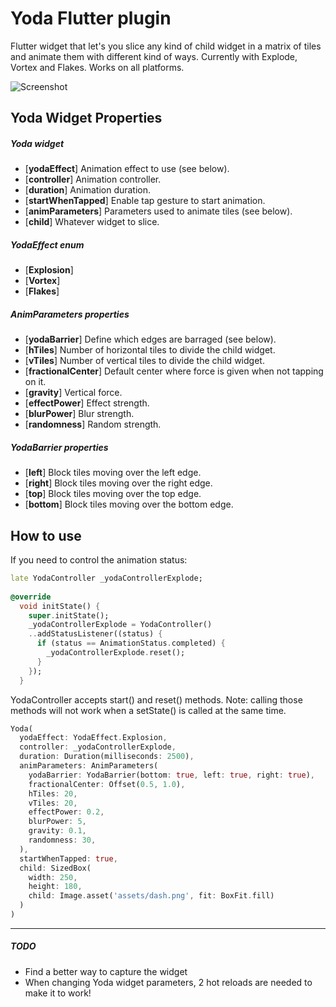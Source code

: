# Yoda Flutter plugin

Flutter widget that let's you slice any kind of child widget in a matrix of tiles and animate them with different kind of ways. Currently with Explode, Vortex and Flakes.
Works on all platforms.

![Screenshot](https://github.com/alnitak/yoda/blob/master/img/yoda.gif?raw=true "yoda Demo")

## Yoda Widget Properties

##### Yoda widget
* [**yodaEffect**] Animation effect to use (see below).
* [**controller**] Animation controller.
* [**duration**] Animation duration.
* [**startWhenTapped**] Enable tap gesture to start animation.
* [**animParameters**] Parameters used to animate tiles (see below).
* [**child**] Whatever widget to slice.

##### YodaEffect enum
* [**Explosion**]
* [**Vortex**]
* [**Flakes**]

##### AnimParameters properties
* [**yodaBarrier**] Define which edges are barraged (see below).
* [**hTiles**] Number of horizontal tiles to divide the child widget.
* [**vTiles**] Number of vertical tiles to divide the child widget.
* [**fractionalCenter**] Default center where force is given when not tapping on it.
* [**gravity**] Vertical force.
* [**effectPower**] Effect strength.
* [**blurPower**] Blur strength.
* [**randomness**] Random strength.

##### YodaBarrier properties
* [**left**] Block tiles moving over the left edge.
* [**right**] Block tiles moving over the right edge.
* [**top**] Block tiles moving over the top edge.
* [**bottom**] Block tiles moving over the bottom edge.


## How to use

If you need to control the animation status:
```dart
late YodaController _yodaControllerExplode;
  
@override
  void initState() {
    super.initState();
    _yodaControllerExplode = YodaController()
    ..addStatusListener((status) {
      if (status == AnimationStatus.completed) {
        _yodaControllerExplode.reset();
      }
    });
  }
```
YodaController accepts start() and reset() methods. 
Note: calling those methods will not work when a setState() is called at the same time.


```dart
Yoda(
  yodaEffect: YodaEffect.Explosion,
  controller: _yodaControllerExplode,
  duration: Duration(milliseconds: 2500),
  animParameters: AnimParameters(
    yodaBarrier: YodaBarrier(bottom: true, left: true, right: true),
    fractionalCenter: Offset(0.5, 1.0),
    hTiles: 20,
    vTiles: 20,
    effectPower: 0.2,
    blurPower: 5,
    gravity: 0.1,
    randomness: 30,
  ),
  startWhenTapped: true,
  child: SizedBox(
    width: 250,
    height: 180,
    child: Image.asset('assets/dash.png', fit: BoxFit.fill)
  )
)
```

----
##### TODO
- Find a better way to capture the widget
- When changing Yoda widget parameters, 2 hot reloads are needed to make it to work!
